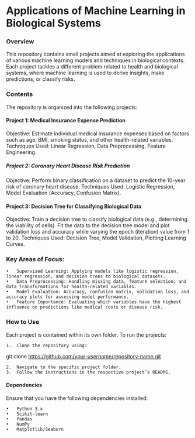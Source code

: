 # Applications of Machine Learning in Biological Systems

### Overview

This repository contains small projects aimed at exploring the applications of various machine learning models and techniques in biological contexts. Each project tackles a different problem related to health and biological systems, where machine learning is used to derive insights, make predictions, or classify risks.

### Contents

The repository is organized into the following projects:

#### Project 1: Medical Insurance Expense Prediction
Objective: Estimate individual medical insurance expenses based on factors such as age, BMI, smoking status, and other health-related variables.
Techniques Used: Linear Regression, Data Preprocessing, Feature Engineering.
##### Project 2: Coronary Heart Disease Risk Prediction
Objective: Perform binary classification on a dataset to predict the 10-year risk of coronary heart disease.
Techniques Used: Logistic Regression, Model Evaluation (Accuracy, Confusion Matrix).
#### Project 3: Decision Tree for Classifying Biological Data
Objective: Train a decision tree to classify biological data (e.g., determining the viability of cells). Fit the data to the decision tree model and plot validation loss and accuracy while varying the epoch (iteration) value from 1 to 20.
Techniques Used: Decision Tree, Model Validation, Plotting Learning Curves.

### Key Areas of Focus:

	•	Supervised Learning: Applying models like logistic regression, linear regression, and decision trees to biological datasets.
	•	Data Preprocessing: Handling missing data, feature selection, and data transformations for health-related variables.
	•	Model Evaluation: Accuracy, confusion matrix, validation loss, and accuracy plots for assessing model performance.
	•	Feature Importance: Evaluating which variables have the highest influence on predictions like medical costs or disease risk.

### How to Use

Each project is contained within its own folder. To run the projects:

	1.	Clone the repository using:

git clone https://github.com/your-username/repository-name.git


	2.	Navigate to the specific project folder.
	3.	Follow the instructions in the respective project’s README.

#### Dependencies

Ensure that you have the following dependencies installed:

	•	Python 3.x
	•	Scikit-learn
	•	Pandas
	•	NumPy
	•	Matplotlib/Seaborn
